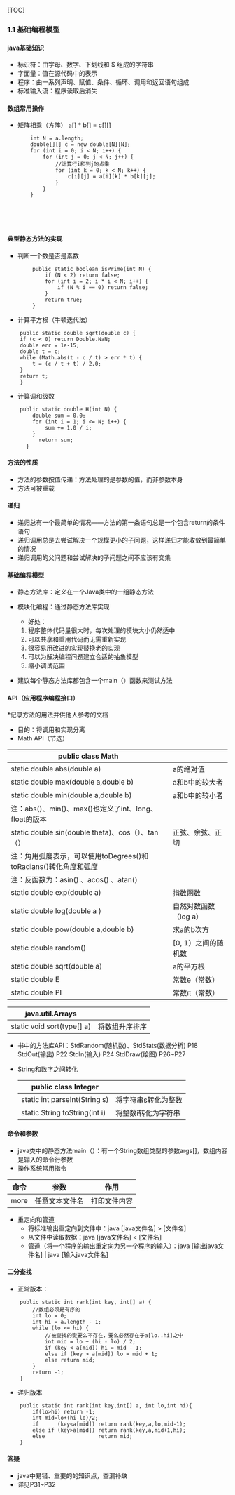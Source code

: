 

[TOC]

###  1.1 基础编程模型

#### java基础知识

* 标识符：由字母、数字、下划线和 $ 组成的字符串
* 字面量：值在源代码中的表示
* 程序：由一系列声明、赋值、条件、循环、调用和返回语句组成
* 标准输入流：程序读取后消失

  

####  数组常用操作

* 矩阵相乘（方阵） a[] * b[] = c[][]
	```
		int N = a.length;
	    double[][] c = new double[N][N];
	    for (int i = 0; i < N; i++) {
	        for (int j = 0; j < N; j++) {
	            //计算行i和列j的点乘
	            for (int k = 0; k < N; k++) {
	                c[i][j] = a[i][k] * b[k][j];
	            }
	        }
	    }
	
	
	```


​	
​	
#### 典型静态方法的实现

* 判断一个数是否是素数

```
  		public static boolean isPrime(int N) {
        	if (N < 2) return false;
        	for (int i = 2; i * i < N; i++) {
            	if (N % i == 0) return false;
        	}
        	return true;
	  	}
```




* 计算平方根（牛顿迭代法）

```
	public static double sqrt(double c) {
	if (c < 0) return Double.NaN;
	double err = 1e-15;
	double t = c;
	while (Math.abs(t - c / t) > err * t) {
		t = (c / t + t) / 2.0;
	}
	return t;
	}
```




* 计算调和级数

```
  	public static double H(int N) {
        double sum = 0.0;
        for (int i = 1; i <= N; i++) {
            sum += 1.0 / i;
        }
	      return sum;
	  }
```




#### 方法的性质
* 方法的参数按值传递：方法处理的是参数的值，而非参数本身
* 方法可被重载




#### 递归

* 递归总有一个最简单的情况——方法的第一条语句总是一个包含return的条件语句
* 递归调用总是去尝试解决一个规模更小的子问题，这样递归才能收敛到最简单的情况
* 递归调用的父问题和尝试解决的子问题之间不应该有交集
	
	
	
#### 基础编程模型

* 静态方法库：定义在一个Java类中的一组静态方法
	
* 模块化编程：通过静态方法库实现
	* 好处：
	1. 程序整体代码量很大时，每次处理的模块大小仍然适中
	2. 可以共享和重用代码而无需重新实现
	3. 很容易用改进的实现替换老的实现
	4. 可以为解决编程问题建立合适的抽象模型
	5. 缩小调试范围
	
* 建议每个静态方法库都包含一个main（）函数来测试方法



#### API（应用程序编程接口）
*记录方法的用法并供他人参考的文档
* 目的：将调用和实现分离 
* Math API（节选）

| public class Math                                            |                       |
| ------------------------------------------------------------ | --------------------- |
| static double abs(double a)                                  | a的绝对值             |
| static double max(double a,double b)                         | a和b中的较大者        |
| static double min(double a,double b)                         | a和b中的较小者        |
| 注：abs()、min()、max()也定义了int、long、float的版本        |                       |
| static double sin(double theta)、cos（）、tan（）            | 正弦、余弦、正切      |
| 注：角用弧度表示，可以使用toDegrees()和toRadians()转化角度和弧度 |                       |
| 注：反函数为：asin() 、acos() 、atan()                       |                       |
| static double exp(double a)                                  | 指数函数              |
| static double log(double a )                                 | 自然对数函数（log a） |
| static double pow(double a,double b)                         | 求a的b次方            |
| static double random()                                       | [0, 1）之间的随机数   |
| static double sqrt(double a)                                 | a的平方根             |
| static double E                                              | 常数e（常数）         |
| static double PI                                             | 常数π（常数）         |

| java.util.Arrays           |                |
| -------------------------- | -------------- |
| static void sort(type[] a) | 将数组升序排序 |


* 书中的方法库API：StdRandom(随机数)、StdStats(数据分析)       P18
StdOut(输出)    P22
StdIn(输入)     P24
StdDraw(绘图)   P26~P27
	
* String和数字之间转化

  | public class Integer          |                     |
  | ----------------------------- | ------------------- |
  | static int parseInt(String s) | 将字符串s转化为整数 |
  | static String toString(int i) | 将整数i转化为字符串 |


#### 命令和参数
* java类中的静态方法main（）：有一个String数组类型的参数args[]，数组内容是输入的命令行参数
* 操作系统常用指令

| 命令 | 参数           | 作用         |
| ---- | -------------- | ------------ |
| more | 任意文本文件名 | 打印文件内容 |

* 重定向和管道
	* 将标准输出重定向到文件中：java [java文件名] > [文件名]
	* 从文件中读取数据：java [java文件名] < [文件名] 
	* 管道（将一个程序的输出重定向为另一个程序的输入）：java [输出java文件名] | java [输入java文件名]


#### 二分查找
* 正常版本：
```
    public static int rank(int key, int[] a) {
        //数组必须是有序的
        int lo = 0;
        int hi = a.length - 1;
        while (lo <= hi) {
            //被查找的键要么不存在，要么必然存在于a[lo..hi]之中
            int mid = lo + (hi - lo) / 2;
            if (key < a[mid]) hi = mid - 1;
            else if (key > a[mid]) lo = mid + 1;
            else return mid;
        }
        return -1;
    }

```

* 递归版本
```
    public static int rank(int key,int[] a, int lo,int hi){
        if(lo>hi) return -1;
        int mid=lo+(hi-lo)/2;
        if      (key<a[mid]) return rank(key,a,lo,mid-1);
        else if (key>a[mid]) return rank(key,a,mid+1,hi);
        else                 return mid;
    }
```

#### 答疑

* java中易错、重要的的知识点，查漏补缺
* 详见P31~P32

